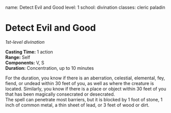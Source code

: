 name: Detect Evil and Good level: 1 school: divination classes: cleric paladin

# Detect Evil and Good
_1st-level divination_

**Casting Time:** 1 action    
**Range:** Self    
**Components:** V, S   
**Duration:** Concentration, up to 10 minutes

For the duration, you know if there is an aberration, celestial, elemental, fey, fiend, or undead within 30 feet of you, as well as where the creature is located. Similarly, you know if there is a place or object within 30 feet of you that has been magically consecrated or desecrated.    
The spell can penetrate most barriers, but it is blocked by 1 foot of stone, 1 inch of common metal, a thin sheet of lead, or 3 feet of wood or dirt. 